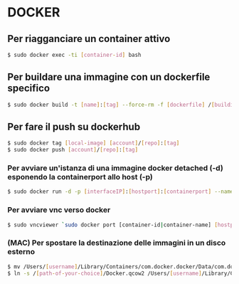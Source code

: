 # DOCKER
## Per riagganciare un container attivo
```bash
$ sudo docker exec -ti [container-id] bash
```

## Per buildare una immagine con un dockerfile specifico
```bash
$ sudo docker build -t [name]:[tag] --force-rm -f [dockerfile] /[building]/[ path]
```

## Per fare il push su dockerhub
```bash
$ sudo docker tag [local-image] [account]/[repo]:[tag]
$ sudo docker push [account]/[repo]:[tag]
```

### Per avviare un'istanza di una immagine docker detached (-d) esponendo la containerport allo host (-p)
```bash
$ sudo docker run -d -p [interfaceIP]:[hostport]:[containerport] --name [containername] [image] [CMD]
```

### Per avviare vnc verso docker
```bash
$ sudo vncviewer `sudo docker port [container-id|container-name] [hostport]`
```

### (MAC) Per spostare la destinazione delle immagini in un disco esterno
```bash
$ mv /Users/[username]/Library/Containers/com.docker.docker/Data/com.docker.driver.amd64-linux/Docker.qcow2 /<path-of-your-choice>/
$ ln -s /[path-of-your-choice]/Docker.qcow2 /Users/[username]/Library/Containers/com.docker.docker/Data/com.docker.driver.amd64-linux/Docker.qcow2
```

